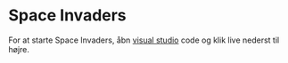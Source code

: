 # Space Invaders 

For at starte Space Invaders, åbn [visual studio](vscode://) code og klik live nederst til højre.

[](billed.png)
